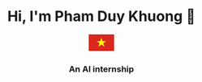 <h1 align="center"> Hi, I'm Pham Duy Khuong 👋 </h1>
<p align="center"><img src="https://github.com/KhuongApLuc/KhuongApLuc/blob/main/quoc-ky-viet-nam.jpg"width="50"/></p>
<h3 align="center"> An AI internship </h3>
<!--
**KhuongApLuc/KhuongApLuc** is a ✨ _special_ ✨ repository because its `README.md` (this file) appears on your GitHub profile.

Here are some ideas to get you started:

- 🔭 I’m currently student at FPT University
- 🤖 Artificial Intelligence
- 🏸 Badminton
- 🎱 I’m looking for help with
- 📞 0374813705
- 💭 Facebook: https://www.facebook.com/profile.php?id=100013776404180 ...
- ✉️ Email: khuongdpd03@gmail.com
- ⚡ Quotes: Go to sleep early to get anything you want ...in your dream...
-->
